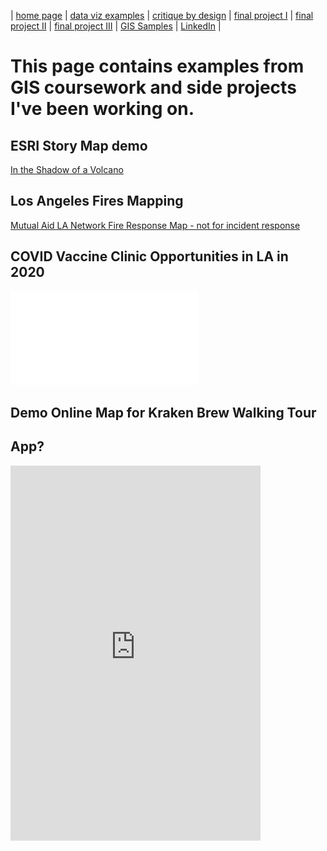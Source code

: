 | [home page](https://gabehafemann.github.io/dataviz/) | [data viz examples](dataviz-examples) | [critique by design](critique-by-design) | [final project I](final-project-part-one) | [final project II](final-project-part-two) | [final project III](final-project-part-three) | [GIS Samples](GIS-Samples) | [LinkedIn](https://www.linkedin.com/in/gabe-hafemann/) |


# This page contains examples from GIS coursework and side projects I've been working on.

## ESRI Story Map demo
[In the Shadow of a Volcano](https://storymaps.arcgis.com/stories/12517a11e5cf449c985973a7e4b42921) 

## Los Angeles Fires Mapping
[Mutual Aid LA Network Fire Response Map - not for incident response](https://arcg.is/0qrDGq0) 

## COVID Vaccine Clinic Opportunities in LA in 2020
![Clinic Opportunities PDF Layout](COVIDClinicOpportunities2020Layout.pdf) 


## Demo Online Map for Kraken Brew Walking Tour

<!-- Add script to the <head> of your page to load the embeddable map component --><script type="module" src="https://js.arcgis.com/embeddable-components/4.32/arcgis-embeddable-components.esm.js"></script><!-- Add custom element to <body> of your page --> <arcgis-embedded-map style="height:600px;width:700px;" item-id="4830e660d93249a481eaa919d975871f" theme="light" heading-enabled portal-url="https://carnegiemellon.maps.arcgis.com" ></arcgis-embedded-map>



## App?

<iframe src="https://carnegiemellon.maps.arcgis.com/apps/instant/nearby/index.html?appid=754664516eab400d93205602070a40f9" width="400" height="600" frameborder="0" style="border:0" allowfullscreen>iFrames are not supported on this page.</iframe>
